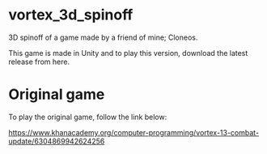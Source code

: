# vortex_3d_spinoff
3D spinoff of a game made by a friend of mine; Cloneos.

This game is made in Unity and to play this version, download the latest release from here.

# Original game
To play the original game, follow the link below:

https://www.khanacademy.org/computer-programming/vortex-13-combat-update/6304869942624256
